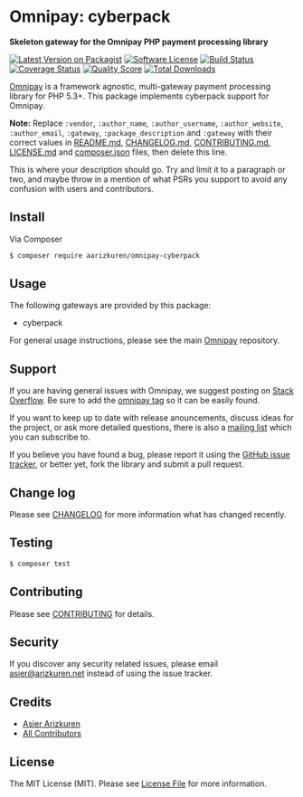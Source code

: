 # Omnipay: cyberpack

**Skeleton gateway for the Omnipay PHP payment processing library**

[![Latest Version on Packagist](https://img.shields.io/packagist/v/aarizkuren/omnipay-cyberpack.svg?style=flat-square)](https://packagist.org/packages/aarizkuren/omnipay-cyberpack)
[![Software License](https://img.shields.io/badge/license-MIT-brightgreen.svg?style=flat-square)](LICENSE.md)
[![Build Status](https://img.shields.io/travis/aarizkuren/omnipay-cyberpack/master.svg?style=flat-square)](https://travis-ci.org/aarizkuren/omnipay-cyberpack)
[![Coverage Status](https://img.shields.io/scrutinizer/coverage/g/aarizkuren/omnipay-cyberpack.svg?style=flat-square)](https://scrutinizer-ci.com/g/aarizkuren/omnipay-cyberpack/code-structure)
[![Quality Score](https://img.shields.io/scrutinizer/g/aarizkuren/omnipay-cyberpack.svg?style=flat-square)](https://scrutinizer-ci.com/g/aarizkuren/omnipay-cyberpack)
[![Total Downloads](https://img.shields.io/packagist/dt/aarizkuren/omnipay-cyberpack.svg?style=flat-square)](https://packagist.org/packages/aarizkuren/omnipay-cyberpack)


[Omnipay](https://github.com/thephpleague/omnipay) is a framework agnostic, multi-gateway payment
processing library for PHP 5.3+. This package implements cyberpack support for Omnipay.

**Note:** Replace `:vendor`, `:author_name`, `:author_username`, `:author_website`, `:author_email`, `:gateway`, `:package_description` and `:gateway` with their correct values in [README.md](README.md), [CHANGELOG.md](CHANGELOG.md), [CONTRIBUTING.md](CONTRIBUTING.md), [LICENSE.md](LICENSE.md) and [composer.json](composer.json) files, then delete this line.

This is where your description should go. Try and limit it to a paragraph or two, and maybe throw in a mention of what
PSRs you support to avoid any confusion with users and contributors.

## Install

Via Composer

``` bash
$ composer require aarizkuren/omnipay-cyberpack
```

## Usage

The following gateways are provided by this package:

 * cyberpack

For general usage instructions, please see the main [Omnipay](https://github.com/thephpleague/omnipay) repository.

## Support

If you are having general issues with Omnipay, we suggest posting on
[Stack Overflow](http://stackoverflow.com/). Be sure to add the
[omnipay tag](http://stackoverflow.com/questions/tagged/omnipay) so it can be easily found.

If you want to keep up to date with release anouncements, discuss ideas for the project,
or ask more detailed questions, there is also a [mailing list](https://groups.google.com/forum/#!forum/omnipay) which
you can subscribe to.

If you believe you have found a bug, please report it using the [GitHub issue tracker](https://github.com/aarizkuren/omnipay-cyberpack/issues),
or better yet, fork the library and submit a pull request.

## Change log

Please see [CHANGELOG](CHANGELOG.md) for more information what has changed recently.

## Testing

``` bash
$ composer test
```

## Contributing

Please see [CONTRIBUTING](CONTRIBUTING.md) for details.

## Security

If you discover any security related issues, please email asier@arizkuren.net instead of using the issue tracker.

## Credits

- [Asier Arizkuren](https://github.com/aarizkuren)
- [All Contributors](../../contributors)

## License

The MIT License (MIT). Please see [License File](LICENSE.md) for more information.
